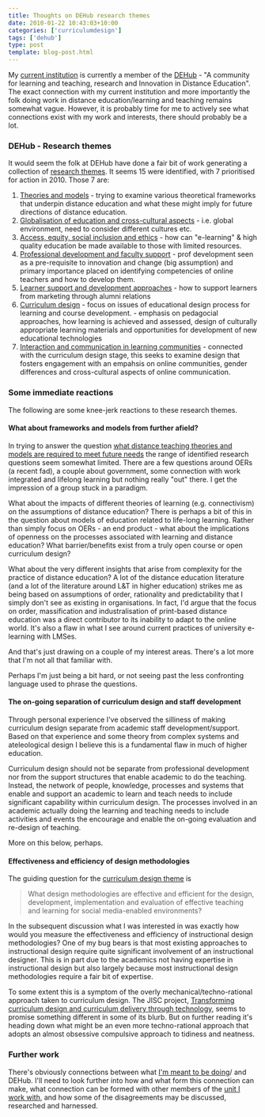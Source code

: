 ```yaml
---
title: Thoughts on DEHub research themes
date: 2010-01-22 10:43:03+10:00
categories: ['curriculumdesign']
tags: ['dehub']
type: post
template: blog-post.html
---
```

My [current institution](http://www.cqu.edu.au/) is currently a member of the [DEHub](http://www.dehub.edu.au/) - "A community for learning and teaching, research and Innovation in Distance Education". The exact connection with my current institution and more importantly the folk doing work in distance education/learning and teaching remains somewhat vague. However, it is probably time for me to actively see what connections exist with my work and interests, there should probably be a lot.

### DEHub - Research themes

It would seem the folk at DEHub have done a fair bit of work generating a collection of [research themes](http://www.wikieducator.org/DEHub/Research_Themes). It seems 15 were identified, with 7 prioritised for action in 2010. Those 7 are:

1. [Theories and models](http://www.wikieducator.org/DEHub/Research_Themes/Theories_and_models) - trying to examine various theoretical frameworks that underpin distance education and what these might imply for future directions of distance education.
2. [Globalisation of education and cross-cultural aspects](http://www.wikieducator.org/DEHub/Research_Themes/Globalisation_of_education) - i.e. global environment, need to consider different cultures etc.
3. [Access, equity, social inclusion and ethics](http://www.wikieducator.org/DEHub/Research_Themes/Access_equity_and_ethics) - how can "e-learning" & high quality education be made available to those with limited resources.
4. [Professional development and faculty support](http://www.wikieducator.org/DEHub/Research_Themes/PD) - prof development seen as a pre-requisite to innovation and change (big assumption) and primary importance placed on identifying competencies of online teachers and how to develop them.
5. [Learner support and development approaches](http://www.wikieducator.org/DEHub/Research_Themes/Learner_support_services) - how to support learners from marketing through alumni relations
6. [Curriculum design](http://www.wikieducator.org/DEHub/Research_Themes/Curriculum_design) - focus on issues of educational design process for learning and course development. - emphasis on pedagocial approaches, how learning is achieved and assessed, design of culturally appropriate learning materials and opportunities for development of new educational technologies
7. [Interaction and communication in learning communities](http://www.wikieducator.org/DEHub/Research_Themes/Interaction_and_communication_in_learning_communities) - connected with the curriculum design stage, this seeks to examine design that fosters engagement with an empahsis on online communities, gender differences and cross-cultural aspects of online communication.

### Some immediate reactions

The following are some knee-jerk reactions to these research themes.

#### What about frameworks and models from further afield?

In trying to answer the question [what distance teaching theories and models are required to meet future needs](http://www.wikieducator.org/DEHub/Research_Themes/Theories_and_models#What_distance_teaching_theories_and_models_are_required_to_meet_the_needs_of_21st_century_learners_and_how_do_these_differ_from_existing_theories_and_models.3F) the range of identified research questions seem somewhat limited. There are a few questions around OERs (a recent fad), a couple about government, some connection with work integrated and lifelong learning but nothing really "out" there. I get the impression of a group stuck in a paradigm.

What about the impacts of different theories of learning (e.g. connectivism) on the assumptions of distance education? There is perhaps a bit of this in the question about models of education related to life-long learning. Rather than simply focus on OERs - an end product - what about the implications of openness on the processes associated with learning and distance education? What barrier/benefits exist from a truly open course or open curriculum design?

What about the very different insights that arise from complexity for the practice of distance education? A lot of the distance education literature (and a lot of the literature around L&T in higher education) strikes me as being based on assumptions of order, rationality and predictability that I simply don't see as existing in organisations. In fact, I'd argue that the focus on order, massification and industralisation of print-based distance education was a direct contributor to its inability to adapt to the online world. It's also a flaw in what I see around current practices of university e-learning with LMSes.

And that's just drawing on a couple of my interest areas. There's a lot more that I'm not all that familiar with.

Perhaps I'm just being a bit hard, or not seeing past the less confronting language used to phrase the questions.

#### The on-going separation of curriculum design and staff development

Through personal experience I've observed the silliness of making curriculum design separate from academic staff development/support. Based on that experience and some theory from complex systems and ateleological design I believe this is a fundamental flaw in much of higher education.

Curriculum design should not be separate from professional development nor from the support structures that enable academic to do the teaching. Instead, the network of people, knowledge, processes and systems that enable and support an academic to learn and teach needs to include significant capability within curriculum design. The processes involved in an academic actually doing the learning and teaching needs to include activities and events the encourage and enable the on-going evaluation and re-design of teaching.

More on this below, perhaps.

#### Effectiveness and efficiency of design methodologies

The guiding question for the [curriculum design theme](http://www.wikieducator.org/DEHub/Research_Themes/Curriculum_design) is

> What design methodologies are effective and efficient for the design, development, implementation and evaluation of effective teaching and learning for social media-enabled environments?

In the subsequent discussion what I was interested in was exactly how would you measure the effectiveness and efficiency of instructional design methodologies? One of my bug bears is that most existing approaches to instructional design require quite significant involvement of an instructional designer. This is in part due to the academics not having expertise in instructional design but also largely because most instructional design methodologies require a fair bit of expertise.

<p At one stage, we had 2 and a bit curriculum designers responsible for helping in the improvement/re-design of a thousand or so courses. Heavy-weight instructional design processes simply could not scale in such an environment. The artificial separation of professional development and curriculum design at the organisational level also significantly hindered this work.

To some extent this is a symptom of the overly mechanical/techno-rational approach taken to curriculum design. The JISC project, [Transforming curriculum design and curriculum delivery through technology](http://www.jiscinfonet.ac.uk/curriculum), seems to promise something different in some of its blurb. But on further reading it's heading down what might be an even more techno-rational approach that adopts an almost obsessive compulsive approach to tidiness and neatness.

### Further work

There's obviously connections between what [I'm meant to be doing](/blog2/2009/08/20/elearning-and-innovation-specialist-report-1-4-20-august)/ and DEHub. I'll need to look further into how and what form this connection can make, what connection can be formed with other members of the [unit I work with](http://cddu.cqu.edu.au/), and how some of the disagreements may be discussed, researched and harnessed.